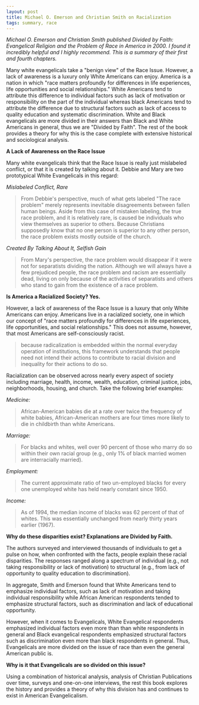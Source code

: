 ```yaml
---
layout: post
title: Michael O. Emerson and Christian Smith on Racialization
tags: summary, race
---
```


*Michael O. Emerson and Christian Smith published Divided by Faith: Evangelical Religion and the Problem of Race in America in 2000. I found it incredibly helpful and I highly recommend. This is a summary of their first and fourth chapters.*

Many white evangelicals take a "benign view" of the Race Issue. However, a lack of awareness is a luxury only White Americans can enjoy. America is a nation in which "race matters profoundly for differences in life experiences, life opportunities and social relationships." White Americans tend to attribute this difference to individual factors such as lack of motivation or responsibility on the part of the individual whereas black Americans tend to attribute the difference due to structural factors such as lack of access to quality education and systematic discrimination. White and Black evangelicals are more divided in their answers than Black and White Americans in general, thus we are "Divided by Faith". The rest of the book provides a theory for why this is the case complete with extensive historical and sociological analysis.

**A Lack of Awareness on the Race Issue**

Many white evangelicals think that the Race Issue is really just mislabeled conflict, or that it is created by talking about it. Debbie and Mary are two prototypical White Evangelicals in this regard:

*Mislabeled Conflict, Rare*

> From Debbie's perspective, much of what gets labeled "The race problem" merely represents inevitable disagreements between fallen human beings. Aside from this case of mistaken labeling, the true race problem, and it is relatively rare, is caused be individuals who view themselves as superior to others. Because Christians supposedly know that no one person is superior to any other person, the race problem exists mostly outside of the church.

*Created By Talking About It, Selfish Gain*

> From Mary's perspective, the race problem would disappear if it were not for separatists dividing the nation. Although we will always have a few prejudiced people, the race problem and racism are essentially dead, living on only because of the activities of separatists and others who stand to gain from the existence of a race problem.

**Is America a Racialized Society? Yes.**

However, a lack of awareness of the Race Issue is a luxury that only White Americans can enjoy. Americans live in a racialized society, one in which our concept of "race matters profoundly for differences in life experiences, life opportunities, and social relationships." This does not assume, however, that most Americans are self-consciously racist.

> because radicalization is embedded within the normal everyday operation of institutions, this framework understands that people need not intend their actions to contribute to racial division and inequality for their actions to do so.

Racialization can be observed across nearly every aspect of society including marriage, health, income, wealth, education, criminal justice, jobs, neighborhoods, housing, and church. Take the following brief examples:

*Medicine:*
> African-American babies die at a rate over twice the frequency of white babies, African-American mothers are four times more likely to die in childbirth than white Americans.

*Marriage:*
> For blacks and whites, well over 90 percent of those who marry do so within their own racial group (e.g., only 1% of black married women are interracially married).

*Employment:*
> The current approximate ratio of two un-employed blacks for every one unemployed white has held nearly constant since 1950.

*Income:*
> As of 1994, the median income of blacks was 62 percent of that of whites. This was essentially unchanged from nearly thirty years earlier (1967).

**Why do these disparities exist? Explanations are Divided by Faith.**

The authors surveyed and interviewed thousands of individuals to get a pulse on how, when confronted with the facts, people explain these racial disparities. The responses ranged along a spectrum of individual (e.g., not taking responsibility or lack of motivation) to structural (e.g., from lack of opportunity to quality education to discrimination).

In aggregate, Smith and Emerson found that White Americans tend to emphasize individual factors, such as lack of motivation and taking individual responsibility while African American respondents tended to emphasize structural factors, such as discrimination and lack of educational opportunity.

However, when it comes to Evangelicals, White Evangelical respondents emphasized individual factors even more than than white respondents in general and Black evangelical respondents emphasized structural factors such as discrimination even more than black respondents in general. Thus, Evangelicals are more divided on the issue of race than even the general American public is.

**Why is it that Evangelicals are so divided on this issue?**

Using a combination of historical analysis, analysis of Christian Publications over time, surveys and one-on-one interviews, the rest this book explores the history and provides a theory of why this division has and continues to exist in American Evangelicalism.
